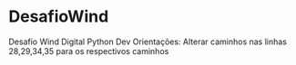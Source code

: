 # DesafioWind
Desafio Wind Digital Python Dev
Orientações:
Alterar caminhos nas linhas 28,29,34,35 para os respectivos caminhos

